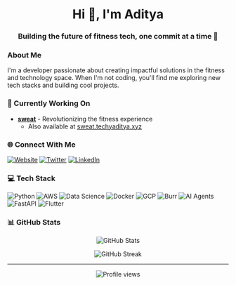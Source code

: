 <h1 align="center">Hi 👋, I'm Aditya</h1>
<h3 align="center">Building the future of fitness tech, one commit at a time 💪</h3>

### About Me
I'm a developer passionate about creating impactful solutions in the fitness and technology space. When I'm not coding, you'll find me exploring new tech stacks and building cool projects.

### 🔭 Currently Working On
- [**sweat**](https://trysweat.fit) - Revolutionizing the fitness experience
  - Also available at [sweat.techyaditya.xyz](https://sweat.techyaditya.xyz)

### 🌐 Connect With Me
[![Website](https://img.shields.io/badge/Website-techyaditya.xyz-blue?style=flat-square&logo=google-chrome)](https://techyaditya.xyz)
[![Twitter](https://img.shields.io/badge/Twitter-@adiytakxco-1DA1F2?style=flat-square&logo=twitter)](https://twitter.com/adiytakxco)
[![LinkedIn](https://img.shields.io/badge/LinkedIn-Connect-0077B5?style=flat-square&logo=linkedin)](https://linkedin.com/in/adityakxco)

### 💻 Tech Stack
![Python](https://img.shields.io/badge/-Python-3776AB?style=flat-square&logo=python&logoColor=white)
![AWS](https://img.shields.io/badge/-AWS-232F3E?style=flat-square&logo=amazonaws&logoColor=white)
![Data Science](https://img.shields.io/badge/-Data%20Science-FF6F20?style=flat-square&logo=python&logoColor=white)
![Docker](https://img.shields.io/badge/-Docker-2496ED?style=flat-square&logo=docker&logoColor=white)
![GCP](https://img.shields.io/badge/-GCP-4285F4?style=flat-square&logo=google-cloud&logoColor=white)
![Burr](https://img.shields.io/badge/-Burr-FF6F20?style=flat-square&logo=python&logoColor=white)
![AI Agents](https://img.shields.io/badge/-AI%20Agents-00BFFF?style=flat-square&logo=python&logoColor=white)
![FastAPI](https://img.shields.io/badge/-FastAPI-005571?style=flat-square&logo=fastapi&logoColor=white)
![Flutter](https://img.shields.io/badge/-Flutter-02569B?style=flat-square&logo=flutter&logoColor=white)



### 📊 GitHub Stats
<p align="center">
  <img src="https://github-readme-stats.vercel.app/api?username=97k&show_icons=true&theme=radical" alt="GitHub Stats" />
</p>

<p align="center">
  <img src="https://github-readme-streak-stats.herokuapp.com/?user=97k&theme=radical" alt="GitHub Streak" />
</p>


---

<p align="center">
  <img src="https://komarev.com/ghpvc/?username=97k&color=blueviolet" alt="Profile views" />
</p>
